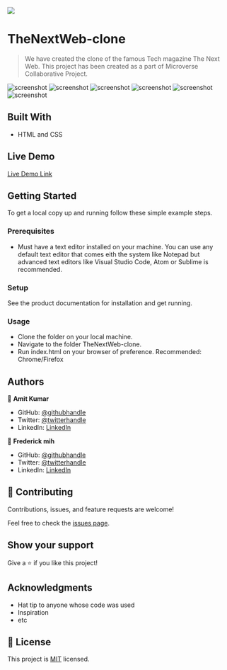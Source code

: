![](https://img.shields.io/badge/Microverse-blueviolet)

# TheNextWeb-clone

> We have created the clone of the famous Tech magazine The Next Web. This project has been created as a part of Microverse Collaborative Project.

![screenshot](https://www.dropbox.com/s/x50dmxn856puyqm/screenshot1.png?dl=1)
![screenshot](https://www.dropbox.com/s/lxlsfsts5twonqw/screenshot2.png?dl=1)
![screenshot](https://www.dropbox.com/s/sfeukbvd68at67n/screenshot3.png?dl=1)
![screenshot](https://www.dropbox.com/s/wywfq2kh2xrcf2a/screenshot4.png?dl=1)
![screenshot](https://www.dropbox.com/s/2xfk86ux3mgiyg5/screenshot5.png?dl=1)
![screenshot](https://www.dropbox.com/s/ugcdytufu44cppa/screenshot6.png?dl=1)


## Built With

- HTML and CSS

## Live Demo

[Live Demo Link](https://frederickmih.github.io/TheNextWeb-clone/)


## Getting Started

To get a local copy up and running follow these simple example steps.

### Prerequisites

- Must have a text editor installed on your machine. You can use any default text editor that comes eith the system like Notepad but advanced text editors like Visual Studio Code, Atom or Sublime is recommended.

### Setup

See the product documentation for installation and get running.

### Usage
- Clone the folder on your local machine.
- Navigate to the folder TheNextWeb-clone.
- Run index.html on your browser of preference. Recommended: Chrome/Firefox


## Authors

👤 **Amit Kumar**

- GitHub: [@githubhandle](https://github.com/KumarAmitt)
- Twitter: [@twitterhandle](https://twitter.com/ArrshAmitt)
- LinkedIn: [LinkedIn](www.linkedin.com/in/kumar-amitt)

👤 **Frederick mih**

- GitHub: [@githubhandle](https://github.com/FrederickMih)
- Twitter: [@twitterhandle](https://twitter.com/MihFrederick)
- LinkedIn: [LinkedIn](https://www.linkedin.com/in/fred-mih-495bb31a2/ )

## 🤝 Contributing

Contributions, issues, and feature requests are welcome!

Feel free to check the [issues page](issues/).

## Show your support

Give a ⭐️ if you like this project!

## Acknowledgments

- Hat tip to anyone whose code was used
- Inspiration
- etc

## 📝 License

This project is [MIT](lic.url) licensed.